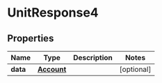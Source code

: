# UnitResponse4

## Properties
Name | Type | Description | Notes
------------ | ------------- | ------------- | -------------
**data** | [**Account**](Account.md) |  |  [optional]
